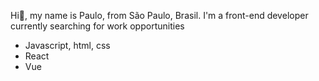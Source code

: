  Hi👋, my name is Paulo, from São Paulo, Brasil.
 I'm a front-end developer currently searching for work opportunities
- Javascript, html, css
- React
- Vue
